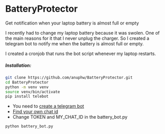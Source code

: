 # BatteryProtector
Get notification when your laptop battery is almost full or empty

I recently had to change my laptop battery because it was swolen. One of the main reasons for it that I never unplug the charger. So I created a telegram bot to notify me when the battery is almost full or empty. 

I created a cronjob that runs the bot script whenever my laptop restarts.

#####  Installation:

```bash
git clone https://github.com/anuphw/BatteryProtector.git
cd BatteryProtector
python -m venv venv
source venv/bin/activate
pip install telebot
```

- You need to [create a telegram bot](https://www.freecodecamp.org/news/how-to-create-a-telegram-bot-using-python/)
- [Find your own chat id](https://www.alphr.com/find-chat-id-telegram/)
- Change TOKEN and MY_CHAT_ID in the battery_bot.py

```bash
python battery_bot.py
```
